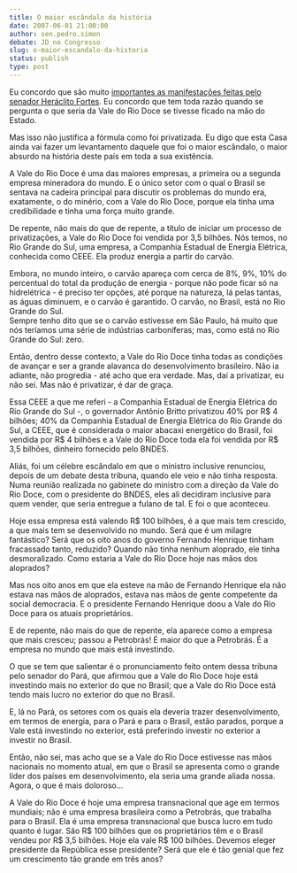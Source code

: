 ```yaml
---
title: O maior escândalo da história
date: 2007-06-01 21:00:00
author: sen.pedro.simon
debate: JD no Congresso
slug: o-maior-escandalo-da-historia
status: publish 
type: post
---
```


  
Eu concordo que são muito [importantes as manifestações feitas pelo senador Heráclito Fortes](http://www.jornaldedebates.ig.com.br/index.aspx?cnt_id=15&art_id=8849). Eu concordo que tem toda razão quando se pergunta o que seria da Vale do Rio Doce se tivesse ficado na mão do Estado.  
  
Mas isso não justifica a fórmula como foi privatizada. Eu digo que esta Casa ainda vai fazer um levantamento daquele que foi o maior escândalo, o maior absurdo na história deste país em toda a sua existência.  
  
A Vale do Rio Doce é uma das maiores empresas, a primeira ou a segunda empresa mineradora do mundo. E o único setor com o qual o Brasil se sentava na cadeira principal para discutir os problemas do mundo era, exatamente, o do minério, com a Vale do Rio Doce, porque ela tinha uma credibilidade e tinha uma força muito grande.  
  
De repente, não mais do que de repente, a título de iniciar um processo de privatizações, a Vale do Rio Doce foi vendida por 3,5 bilhões. Nós temos, no Rio Grande do Sul, uma empresa, a Companhia Estadual de Energia Elétrica, conhecida como CEEE. Ela produz energia a partir do carvão.  
  
Embora, no mundo inteiro, o carvão apareça com cerca de 8%, 9%, 10% do percentual do total da produção de energia - porque não pode ficar só na hidrelétrica - é preciso ter opções, até porque na natureza, lá pelas tantas, as águas diminuem, e o carvão é garantido. O carvão, no Brasil, está no Rio Grande do Sul.   
Sempre tenho dito que se o carvão estivesse em São Paulo, há muito que nós teríamos uma série de indústrias carboníferas; mas, como está no Rio Grande do Sul: zero.  
  
Então, dentro desse contexto, a Vale do Rio Doce tinha todas as condições de avançar e ser a grande alavanca do desenvolvimento brasileiro. Não ia adiante, não progredia - até acho que era verdade. Mas, daí a privatizar, eu não sei. Mas não é privatizar, é dar de graça.  
  
Essa CEEE a que me referi - a Companhia Estadual de Energia Elétrica do Rio Grande do Sul -, o governador Antônio Britto privatizou 40% por R$ 4 bilhões; 40% da Companhia Estadual de Energia Elétrica do Rio Grande do Sul, a CEEE, que é considerada o maior abacaxi energético do Brasil, foi vendida por R$ 4 bilhões e a Vale do Rio Doce toda ela foi vendida por R$ 3,5 bilhões, dinheiro fornecido pelo BNDES.  
  
Aliás, foi um célebre escândalo em que o ministro inclusive renunciou, depois de um debate desta tribuna, quando ele veio e não tinha resposta. Numa reunião realizada no gabinete do ministro com a direção da Vale do Rio Doce, com o presidente do BNDES, eles ali decidiram inclusive para quem vender, que seria entregue a fulano de tal. E foi o que aconteceu.   
  
Hoje essa empresa está valendo R$ 100 bilhões, é a que mais tem crescido, a que mais tem se desenvolvido no mundo. Será que é um milagre fantástico? Será que os oito anos do governo Fernando Henrique tinham fracassado tanto, reduzido? Quando não tinha nenhum aloprado, ele tinha desmoralizado. Como estaria a Vale do Rio Doce hoje nas mãos dos aloprados?  
  
Mas nos oito anos em que ela esteve na mão de Fernando Henrique ela não estava nas mãos de aloprados, estava nas mãos de gente competente da social democracia. E o presidente Fernando Henrique doou a Vale do Rio Doce para os atuais proprietários.  
  
E de repente, não mais do que de repente, ela aparece como a empresa que mais cresceu; passou a Petrobrás! É maior do que a Petrobrás. É a empresa no mundo que mais está investindo.  
  
O que se tem que salientar é o pronunciamento feito ontem dessa tribuna pelo senador do Pará, que afirmou que a Vale do Rio Doce hoje está investindo mais no exterior do que no Brasil; que a Vale do Rio Doce está tendo mais lucro no exterior do que no Brasil.  
  
E, lá no Pará, os setores com os quais ela deveria trazer desenvolvimento, em termos de energia, para o Pará e para o Brasil, estão parados, porque a Vale está investindo no exterior, está preferindo investir no exterior a investir no Brasil.   
  
Então, não sei, mas acho que se a Vale do Rio Doce estivesse nas mãos nacionais no momento atual, em que o Brasil se apresenta como o grande líder dos países em desenvolvimento, ela seria uma grande aliada nossa. Agora, o que é mais doloroso...  
  
A Vale do Rio Doce é hoje uma empresa transnacional que age em termos mundiais; não é uma empresa brasileira como a Petrobrás, que trabalha para o Brasil. Ela é uma empresa transnacional que busca lucro em tudo quanto é lugar. São R$ 100 bilhões que os proprietários têm e o Brasil vendeu por R$ 3,5 bilhões. Hoje ela vale R$ 100 bilhões. Devemos eleger presidente da República esse presidente? Será que ele é tão genial que fez um crescimento tão grande em três anos?
